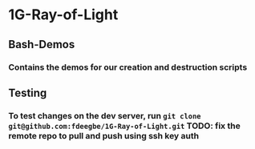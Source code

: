 # 1G-Ray-of-Light
## Bash-Demos
### Contains the demos for our creation and destruction scripts
## Testing
### To test changes on the dev server, run `git clone git@github.com:fdeegbe/1G-Ray-of-Light.git` TODO: fix the remote repo to pull and push using ssh key auth
